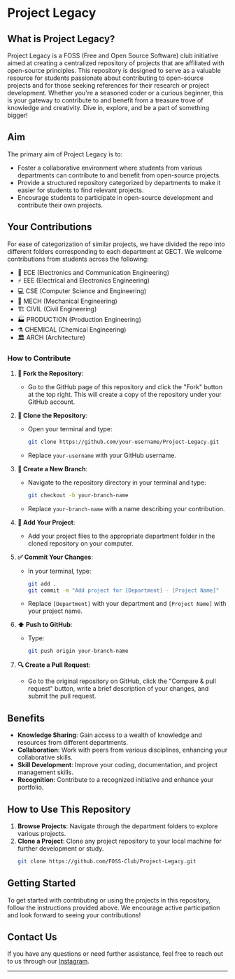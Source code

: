 # Project Legacy

## What is Project Legacy?

Project Legacy is a FOSS (Free and Open Source Software) club initiative aimed at creating a centralized repository of projects that are affiliated with open-source principles. This repository is designed to serve as a valuable resource for students passionate about contributing to open-source projects and for those seeking references for their research or project development.  Whether you're a seasoned coder or a curious beginner, this is your gateway to contribute to and benefit from a treasure trove of knowledge and creativity. Dive in, explore, and be a part of something bigger!

## Aim

The primary aim of Project Legacy is to:
- Foster a collaborative environment where students from various departments can contribute to and benefit from open-source projects.
- Provide a structured repository categorized by departments to make it easier for students to find relevant projects.
- Encourage students to participate in open-source development and contribute their own projects.

## Your Contributions
For ease of categorization of similar projects, we have divided the repo into different folders corresponding to each department at GECT. We welcome contributions from students across the following:
- 📡 ECE (Electronics and Communication Engineering)
- ⚡ EEE (Electrical and Electronics Engineering)
- 💻 CSE (Computer Science and Engineering)
- 🔧 MECH (Mechanical Engineering)
- 🏗️ CIVIL (Civil Engineering)
- 🏭 PRODUCTION (Production Engineering)
- ⚗️ CHEMICAL (Chemical Engineering)
- 🏛️ ARCH (Architecture)

### How to Contribute

1. **🚀 Fork the Repository**: 
    - Go to the GitHub page of this repository and click the "Fork" button at the top right. This will create a copy of the repository under your GitHub account.

2. **🔄 Clone the Repository**: 
    - Open your terminal and type:
        ```bash
        git clone https://github.com/your-username/Project-Legacy.git
        ```
    - Replace `your-username` with your GitHub username.

3. **🌿 Create a New Branch**:
    - Navigate to the repository directory in your terminal and type:
        ```bash
        git checkout -b your-branch-name
        ```
    - Replace `your-branch-name` with a name describing your contribution.

4. **📂 Add Your Project**: 
    - Add your project files to the appropriate department folder in the cloned repository on your computer.

5. **✅ Commit Your Changes**: 
    - In your terminal, type:
        ```bash
        git add .
        git commit -m "Add project for [Department] - [Project Name]"
        ```
    - Replace `[Department]` with your department and `[Project Name]` with your project name.

6. **⬆️ Push to GitHub**:
    - Type:
        ```bash
        git push origin your-branch-name
        ```

7. **🔍 Create a Pull Request**: 
    - Go to the original repository on GitHub, click the "Compare & pull request" button, write a brief description of your changes, and submit the pull request.

## Benefits

- **Knowledge Sharing**: Gain access to a wealth of knowledge and resources from different departments.
- **Collaboration**: Work with peers from various disciplines, enhancing your collaborative skills.
- **Skill Development**: Improve your coding, documentation, and project management skills.
- **Recognition**: Contribute to a recognized initiative and enhance your portfolio.

## How to Use This Repository

1. **Browse Projects**: Navigate through the department folders to explore various projects.
2. **Clone a Project**: Clone any project repository to your local machine for further development or study.
    ```bash
    git clone https://github.com/FOSS-Club/Project-Legacy.git
    ```

## Getting Started

To get started with contributing or using the projects in this repository, follow the instructions provided above. We encourage active participation and look forward to seeing your contributions!

## Contact Us

If you have any questions or need further assistance, feel free to reach out to us through our [Instagram](https://www.instagram.com/fossgect?utm_source=ig_web_button_share_sheet&igsh=ZDNlZDc0MzIxNw==).

---
